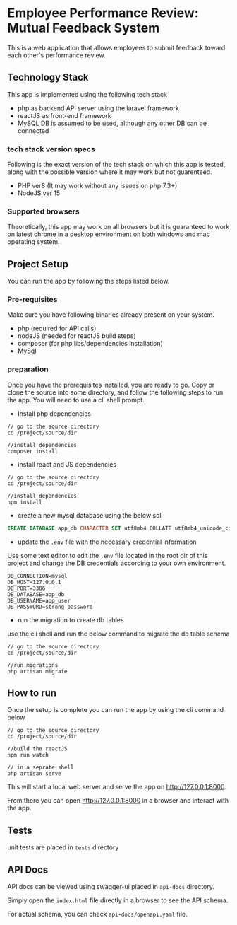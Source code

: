 # Employee Performance Review: Mutual Feedback System

This is a web application that allows employees to submit feedback toward each other's performance review.

## Technology Stack

This app is implemented using the following tech stack
- php as backend API server using the laravel framework
- reactJS as front-end framework
- MySQL DB is assumed to be used, although any other DB can be connected

### tech stack version specs

Following is the exact version of the tech stack on which this app is tested, along with the possible version where it may work but not guarenteed.
- PHP ver8 (It may work without any issues on php 7.3+)
- NodeJS ver 15

### Supported browsers

Theoretically, this app may work on all browsers but it is guaranteed to work on latest chrome in a desktop environment on both windows and mac operating system.

## Project Setup

You can run the app by following the steps listed below.

### Pre-requisites

Make sure you have following binaries already present on your system.
- php (required for API calls)
- nodeJS (needed for reactJS build steps)
- composer (for php libs/dependencies installation)
- MySql

### preparation

Once you have the prerequisites installed, you are ready to go.
Copy or clone the source into some directory, and follow the following steps to run the app.
You will need to use a cli shell prompt.

- Install php dependencies
```shell
// go to the source directory 
cd /project/source/dir

//install dependencies
composer install
```
- install react and JS dependencies
```shell
// go to the source directory 
cd /project/source/dir

//install dependencies
npm install
```
- create a new mysql database using the below sql
```sql
CREATE DATABASE app_db CHARACTER SET utf8mb4 COLLATE utf8mb4_unicode_ci;
```

- update the `.env` file with the necessary credential information

Use some text editor to edit the `.env` file located in the root dir of this project and change the DB credentials according to your own environment.

```
DB_CONNECTION=mysql
DB_HOST=127.0.0.1
DB_PORT=3306
DB_DATABASE=app_db
DB_USERNAME=app_user
DB_PASSWORD=strong-password
```

- run the migration to create db tables

use the cli shell and run the below command to migrate the db table schema
```shell
// go to the source directory 
cd /project/source/dir

//run migrations
php artisan migrate
```


## How to run

Once the setup is complete you can run the app by using the cli command below

```shell
// go to the source directory 
cd /project/source/dir

//build the reactJS
npm run watch

// in a seprate shell
php artisan serve
```

This will start a local web server and serve the app on  http://127.0.0.1:8000.

From there you can open http://127.0.0.1:8000 in a browser and interact with the app.

## Tests

unit tests are placed in `tests` directory


## API Docs

API docs can be viewed using swagger-ui placed in `api-docs` directory.

Simply open the `index.html` file directly in a browser to see the API schema. 

For actual schema, you can check `api-docs/openapi.yaml` file. 

